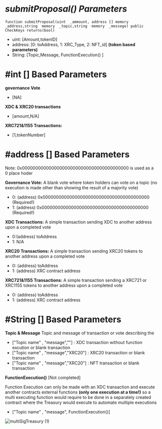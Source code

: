 # ***submitProposal()*** *Parameters*

    function submitProposal(uint  _ammount, address [] memory  _address,string  memory  _topic,string  memory  _messege) public CheckKeys returns(bool)

- uint: [Amount,tokenID] 
- address: [0: toAddress, 1: XRC_Type, 2: NFT_id] **(token based parameters)**
- String: [Topic,Message, FunctionExecution() ] 

# #int [] Based Parameters
**governance Vote**
- [NA]

**XDC & XRC20 transactions**
- [amount,N/A]

**XRC721&1155 Transactions:**
- [1,tokenNumber]

# #address [] Based Parameters
Note: 0x0000000000000000000000000000000000000000 is used as a 0 place hoder

**Governance Vote:**
A blank vote where token holders can vote on a topic (no execution is made other than showing the result of a majority vote)
- 0: (address) 0x0000000000000000000000000000000000000000 (Required!)
- 1: (address) 0x0000000000000000000000000000000000000000 (Required!)

**XDC Transactions:**
A simple transaction sending XDC to another address upon a completed vote
- 0:(address) toAddress 
- 1: N/A

**XRC20  Transactions:**
A simple transaction sending XRC20 tokens to another address upon a completed vote
- 0: (address) toAddress 
- 1: (address) XRC contract address 

**XRC721&1155 Transactions:**
A simple transaction sending a XRC721 or XRC1155  tokens to another address upon a completed vote
 - 0: (address) toAddress 
- 1: (address) XRC contract address
 
# #String [] Based Parameters
**Topic & Message** 
Topic and message of transaction or vote describing the 
- ["Topic name" , "message",""] : XDC transaction without function excution or blank transaction
- ["Topic name" , "message","XRC20"] : XRC20 transaction or blank transaction
- ["Topic name" , "message","XRC20"] : NFT transaction or blank transaction


 **FunctionExecution()** [Not completed]
 
Function Execution can only be made with an XDC transaction and execute another contracts external functions **(only one execution at a time!)** 
so a multi executing function would require to be done in a separately created contract where the Treasury would execute to automate multiple executions
-  ["Topic name" , "message", FunctionExecution()]

![multiSigTreasury (1)](https://user-images.githubusercontent.com/16103963/175453972-a67d397f-2dcf-4099-8d43-dafad21ab17b.png)

